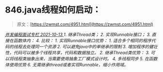 <!--yml
category: 未分类
date: 0001-01-01 00:00:00
-->

# 846.java线程如何启动：

> 原文：[https://zwmst.com/4951.html](https://zwmst.com/4951.html)

   [ *并发编程面试专栏* ](https://zwmst.com/%e5%b9%b6%e5%8f%91%e7%bc%96%e7%a8%8b%e9%9d%a2%e8%af%95%e4%b8%93%e6%a0%8f)*[ <time datetime="2021-10-14T00:08:49+08:00"> 2021-10-13 </time> ](https://zwmst.com/4951.html)  1.  继承Thread类；
2.  实现Runnable接⼝；
3.  直接在函数体内：
4.  ⽐较：
    1.  实现Runnable接⼝优势：
        1.  适合多个相同的程序代码的线程去处理同⼀个资源
        2.  可以避免java中的单继承的限制
        3.  增加程序的健壮性，代码可以被多个线程共享，代码和数据独⽴。
            2.  继承Thread类优势：
            3.  可以将线程类抽象出来，当需要使⽤抽象⼯⼚模式设计时。
            4.  多线程同步
            5.  在函数体使⽤优势
            6.  ⽆需继承thread或者实现Runnable，缩⼩作⽤域。*
